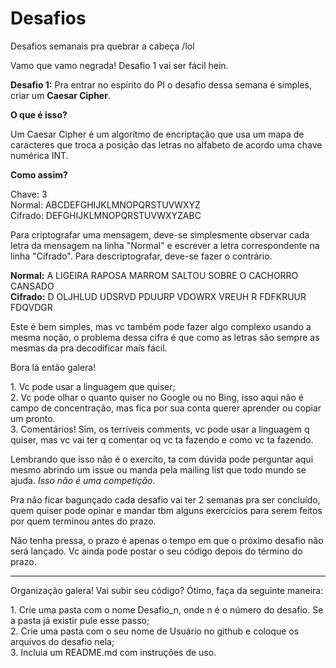 Desafios
========

Desafios semanais pra quebrar a cabeça /lol


Vamo que vamo negrada! Desafio 1 vai ser fácil hein.

<b>Desafio 1:</b> Pra entrar no espírito do PI o desafio dessa semana é simples, criar um <b>Caesar Cipher</b>.

<p><b>O que é isso?</b></p>
Um Caesar Cipher é um algorítmo de encriptação que usa um mapa de caracteres que troca a posição das letras no alfabeto de acordo uma chave numérica INT.

<p><b>Como assim?</b></p>

Chave: 3 <br />
Normal:  ABCDEFGHIJKLMNOPQRSTUVWXYZ<br />
Cifrado: DEFGHIJKLMNOPQRSTUVWXYZABC

<p>Para criptografar uma mensagem, deve-se simplesmente observar cada letra da mensagem na linha "Normal" e escrever a letra correspondente na linha "Cifrado". Para descriptografar, deve-se fazer o contrário.</p>

<b>Normal:</b>  A LIGEIRA RAPOSA MARROM SALTOU SOBRE O CACHORRO CANSADO<br />
<b>Cifrado:</b> D OLJHLUD UDSRVD PDUURP VDOWRX VREUH R FDFKRUUR FDQVDGR

<p>Este é bem simples, mas vc também pode fazer algo complexo usando a mesma noção, o problema dessa cifra é que como as letras são sempre as mesmas da pra decodificar mais fácil.</p>

<p>Bora lá então galera!</p>


<p>1. Vc pode usar a linguagem que quiser;<br />
2. Vc pode olhar o quanto quiser no Google ou no Bing, isso aqui não é campo de concentração, mas fica por sua conta querer aprender ou copiar um pronto.<br />
3. Comentários! Sim, os terríveis comments, vc pode usar a linguagem q quiser, mas vc vai ter q comentar oq vc ta fazendo e como vc ta fazendo.</p>


<p>Lembrando que isso não é o exercíto, ta com dúvida pode perguntar aqui mesmo abrindo um issue ou manda pela mailing list que todo mundo se ajuda. <i>Isso não é uma competição</i>.</p>

<p>Pra não ficar bagunçado cada desafio vai ter 2 semanas pra ser concluído, quem quiser pode opinar e mandar tbm alguns exercícios para serem feitos por quem terminou antes do prazo.</p>

<p>Não tenha pressa, o prazo é apenas o tempo em que o próximo desafio não será lançado. Vc ainda pode postar o seu código depois do término do prazo.</p>


--------------------------------------------------------------------------

<p>Organização galera! Vai subir seu código? Ótimo, faça da seguinte maneira:</p>
<p>1. Crie uma pasta com o nome Desafio_n, onde n é o número do desafio. Se a pasta já existir pule esse passo;<br />
2. Crie uma pasta com o seu nome de Usuário no github e coloque os arquivos do desafio nela;<br />
3. Incluia um README.md com instruções de uso.</p>
